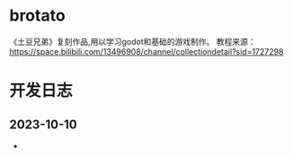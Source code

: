 # brotato

《土豆兄弟》复刻作品,用以学习godot和基础的游戏制作。
教程来源：https://space.bilibili.com/13496908/channel/collectiondetail?sid=1727298

# 开发日志

## 2023-10-10
-
